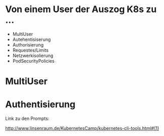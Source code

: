 # Von einem User der Auszog K8s zu ...
* MultiUser
* Autehentisiserung
* Authorisierung
* Requestes/Limits
* Netzwerkisolierung
* PodSecurityPolicies

# MultiUser 
# Authentisierung


Link zu den Prompts:

http://www.linsenraum.de/KubernetesCamp/kubernetes-cli-tools.html#(1)

